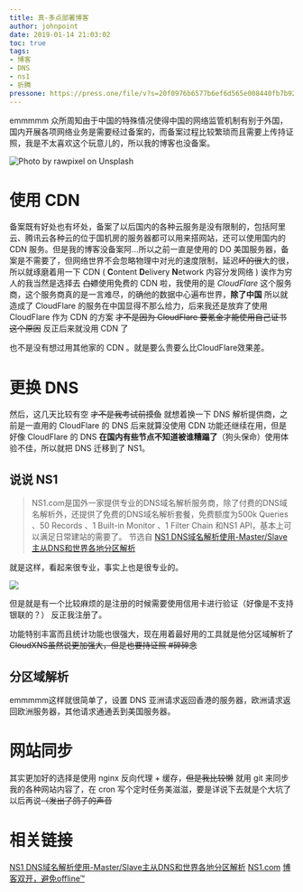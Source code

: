 ```yaml
---
title: 真-多点部署博客
author: johnpoint
date: 2019-01-14 21:03:02
toc: true
tags:
- 博客
- DNS
- ns1
- 折腾
pressone: https://press.one/file/v?s=20f0976b6577b6ef6d565e008440fb7b927b8556c63648d9d8ec9a91e0b099ff5aa18790f1561657974b9d2d3772235bb2c65d7fe882ff651acfd2741bf15bcf01&h=87417fa3a4fd672d29bf48053fed4e5b22cb64e0cef52f6d1379d5a8a46b530c&a=79a3a060a7faa9dfc9b8b4e0a59bf3ebac305f78&v=3&f=P1
---
```


emmmmm 众所周知由于中国的特殊情况使得中国的网络监管机制有别于外国，国内开展各项网络业务是需要经过备案的，而备案过程比较繁琐而且需要上传持证照，我是不太喜欢这个玩意儿的，所以我的博客也没备案。
<!--more-->

![Photo by rawpixel on Unsplash](https://cdn.6-d.cc/img/20190309001.jpg)
# 使用 CDN
备案既有好处也有坏处，备案了以后国内的各种云服务是没有限制的，包括阿里云、腾讯云各种云的位于国机房的服务器都可以用来搭网站，还可以使用国内的 CDN 服务。但是我的博客没备案阿...所以之前一直是使用的 DO 美国服务器，备案是不需要了，但网络世界不会忽略物理中对光的速度限制，延迟~~坏的很~~大的很，所以就琢磨着用一下 CDN ( **C**ontent **D**elivery **N**etwork 内容分发网络 ) 诶作为穷人的我当然是选择去 ~~白嫖~~使用免费的 CDN 啦，我使用的是 *CloudFlare* 这个服务商，这个服务商真的是一言难尽，的确他的数据中心遍布世界，**除了中国** 所以就造成了 CloudFlare 的服务在中国显得不那么给力，后来我还是放弃了使用 CloudFlare 作为 CDN 的方案 ~~才不是因为 CloudFlare 要氪金才能使用自己证书这个原因~~ 反正后来就没用 CDN 了

也不是没有想过用其他家的 CDN 。就是要么贵要么比CloudFlare效果差。

# 更换 DNS

然后，这几天比较有空 ~~才不是我考试前摸鱼~~ 就想着换一下 DNS 解析提供商，之前是一直用的 CloudFlare 的 DNS 后来就算没使用 CDN 功能还继续在用，但是好像 CloudFlare 的 DNS **在国内有些节点不知道被谁糟蹋了**（狗头保命）使用体验不佳，所以就把 DNS 迁移到了 NS1。

## 说说 NS1

>NS1.com是国外一家提供专业的DNS域名解析服务商，除了付费的DNS域名解析外，还提供了免费的DNS域名解析套餐，免费额度为500k Queries 、50 Records 、1 Built-in Monitor 、1 Filter Chain 和NS1 API，基本上可以满足日常建站的需要了。
>节选自 [NS1 DNS域名解析使用-Master/Slave主从DNS和世界各地分区解析](https://wzfou.com/ns1-dns/)

就是这样，看起来很专业，事实上也是很专业的。

![](https://cdn.6-d.cc/img/20190114002.jpg)

但是就是有一个比较麻烦的是注册的时候需要使用信用卡进行验证（好像是不支持银联的？） 反正我注册了。

功能特别丰富而且统计功能也很强大，现在用着最好用的工具就是他分区域解析了 ~~CloudXNS虽然说更加强大，但是也要持证照 #碎碎念~~

## 分区域解析

emmmmm这样就很简单了，设置 DNS 亚洲请求返回香港的服务器，欧洲请求返回欧洲服务器，其他请求通通丢到美国服务器。

# 网站同步

其实更加好的选择是使用 nginx 反向代理 + 缓存，~~但是我比较懒~~ 就用 git 来同步我的各种网站内容了，在 cron 写个定时任务美滋滋，要是详说下去就是个大坑了以后再说~~（发出了鸽子的声音~~

# 相关链接

[NS1 DNS域名解析使用-Master/Slave主从DNS和世界各地分区解析](https://wzfou.com/ns1-dns/)
[NS1.com](https://ns1.com/)
[博客双开，避免offline™](https://blog.lvcshu.com/2018/08/07/%E5%8D%9A%E5%AE%A2%E5%8F%8C%E5%BC%80%EF%BC%8C%E9%81%BF%E5%85%8Doffline%E2%84%A2/)
